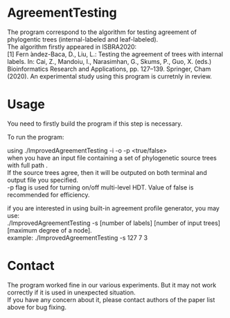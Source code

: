 # AgreementTesting
  The program correspond to the algorithm for testing agreement of phylogentic trees (internal-labeled and leaf-labeled).  
  The algorithm firstly appeared in ISBRA2020:  
  [1] Fern ́andez-Baca, D., Liu, L.: Testing the agreement of trees with internal labels. In: Cai, Z., Mandoiu, I., Narasimhan, G., Skums, P., Guo, X. (eds.)    Bioinformatics Research and Applications, pp. 127–139. Springer, Cham (2020). 
  An experimental study using this program is curretnly in review.

# Usage
  You need to firstly build the program if this step is necessary.  
  
  To run the program:  

  using ./ImprovedAgreementTesting -i <inputfile> -o <outputfile> -p <true/false>   
  when you have an input file containing a set of phylogenetic source trees with full path <inputfile>.  
  If the source trees agree, then it will be outputed on both terminal and output file you specified.  
  -p flag is used for turning on/off multi-level HDT. Value of false is recommended for efficiency.  

  if you are interested in using built-in agreement profile generator, you may use:  
  ./ImprovedAgreementTesting -s [number of labels] [number of input trees] [maximum degree of a node].  
  example: ./ImprovedAgreementTesting -s 127 7 3  

# Contact
  The program worked fine in our various experiments. But it may not work correctly if it is used in unexpected situation.  
  If you have any concern about it, please contact authors of the paper list above for bug fixing.  

